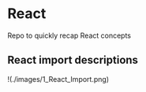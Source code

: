 # React
Repo to quickly recap React concepts

## React import descriptions
!(./images/1_React_Import.png)